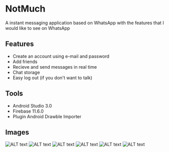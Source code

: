 # NotMuch
A instant messaging application based on WhatsApp with the features that I would like to see on WhatsApp

## Features
- Create an account using e-mail and password
- Add friends
- Recieve and send messages in real time
- Chat storage
- Easy log out (if you don't want to talk)

## Tools
- Android Studio 3.0
- Firebase 11.6.0
- Plugin Android Drawble Importer

## Images
![ALT text](https://user-images.githubusercontent.com/6085389/33051451-161d7a58-ce51-11e7-992d-a814688daa80.png)
![ALT text](https://user-images.githubusercontent.com/6085389/33051450-15f0faaa-ce51-11e7-9599-6ab0818ed1ba.png)
![ALT text](https://user-images.githubusercontent.com/6085389/33051455-16d72818-ce51-11e7-9793-62af55ab7d11.png)
![ALT text](https://user-images.githubusercontent.com/6085389/33051454-16a4cf58-ce51-11e7-8d98-98caa585df97.png)
![ALT text](https://user-images.githubusercontent.com/6085389/33051452-1648a6e2-ce51-11e7-94f1-ad8daae2d6d5.png)
![ALT text](https://user-images.githubusercontent.com/6085389/33051453-16738330-ce51-11e7-827b-720d41a27017.png)
